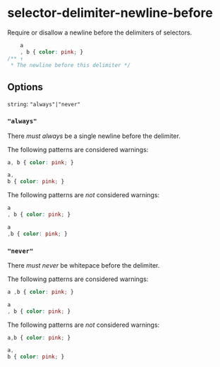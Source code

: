 # selector-delimiter-newline-before

Require or disallow a newline before the delimiters of selectors.

```css
    a
    , b { color: pink; }
/** ↑  
 * The newline before this delimiter */
```

## Options

`string`: `"always"|"never"`

### `"always"`

There *must always* be a single newline before the delimiter.

The following patterns are considered warnings:

```css
a, b { color: pink; }
```

```css
a, 
b { color: pink; }
```

The following patterns are *not* considered warnings:

```css
a
, b { color: pink; }
```

```css
a
,b { color: pink; }
```

### `"never"`

There *must never* be whitepace before the delimiter.

The following patterns are considered warnings:

```css
a ,b { color: pink; }
```

```css
a
, b { color: pink; }
```

The following patterns are *not* considered warnings:

```css
a,b { color: pink; }
```

```css
a,
b { color: pink; }
```
